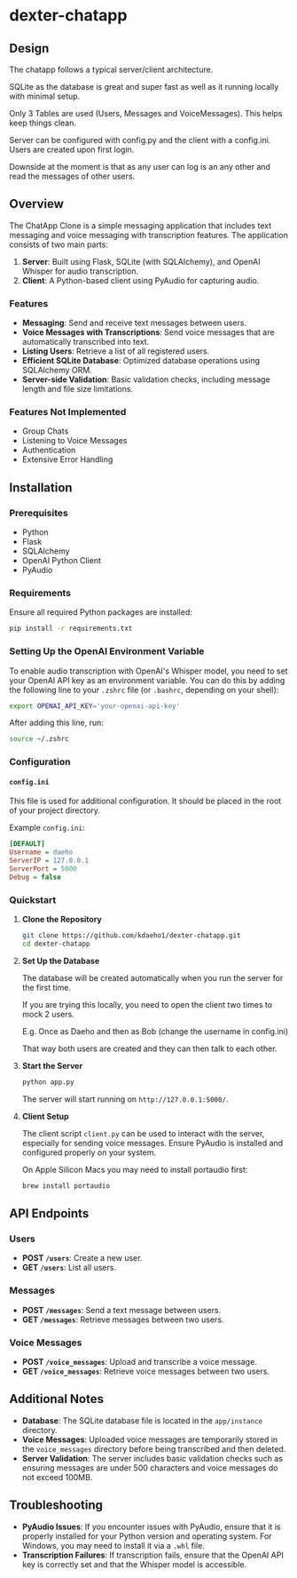# dexter-chatapp

## Design

The chatapp follows a typical server/client architecture. 

SQLite as the database is great and super fast as well as it running locally with minimal setup.

Only 3 Tables are used (Users, Messages and VoiceMessages). This helps keep things clean.

Server can be configured with config.py and the client with a config.ini. Users are created upon first login. 

Downside at the moment is that as any user can log is an any other and read the messages of other users.

## Overview

The ChatApp Clone is a simple messaging application that includes text messaging and voice messaging with transcription features. The application consists of two main parts:

1. **Server**: Built using Flask, SQLite (with SQLAlchemy), and OpenAI Whisper for audio transcription.
2. **Client**: A Python-based client using PyAudio for capturing audio.

### Features

- **Messaging**: Send and receive text messages between users.
- **Voice Messages with Transcriptions**: Send voice messages that are automatically transcribed into text.
- **Listing Users**: Retrieve a list of all registered users.
- **Efficient SQLite Database**: Optimized database operations using SQLAlchemy ORM.
- **Server-side Validation**: Basic validation checks, including message length and file size limitations.

### Features Not Implemented

- Group Chats
- Listening to Voice Messages
- Authentication
- Extensive Error Handling

## Installation

### Prerequisites

- Python
- Flask
- SQLAlchemy
- OpenAI Python Client
- PyAudio

### Requirements

Ensure all required Python packages are installed:

```bash
pip install -r requirements.txt
```

### Setting Up the OpenAI Environment Variable

To enable audio transcription with OpenAI's Whisper model, you need to set your OpenAI API key as an environment variable. You can do this by adding the following line to your `.zshrc` file (or `.bashrc`, depending on your shell):

```bash
export OPENAI_API_KEY='your-openai-api-key'
```

After adding this line, run:

```bash
source ~/.zshrc
```

### Configuration

#### `config.ini`

This file is used for additional configuration. It should be placed in the root of your project directory.

Example `config.ini`:

```ini
[DEFAULT]
Username = daeho
ServerIP = 127.0.0.1
ServerPort = 5000
Debug = false
```

### Quickstart

1. **Clone the Repository**

   ```bash
   git clone https://github.com/kdaeho1/dexter-chatapp.git
   cd dexter-chatapp
   ```

2. **Set Up the Database**

   The database will be created automatically when you run the server for the first time.

   If you are trying this locally, you need to open the client two times to mock 2 users.
   
   E.g. Once as Daeho and then as Bob (change the username in config.ini)

   That way both users are created and they can then talk to each other.

3. **Start the Server**

   ```bash
   python app.py
   ```

   The server will start running on `http://127.0.0.1:5000/`.

4. **Client Setup**

   The client script `client.py` can be used to interact with the server, especially for sending voice messages. Ensure PyAudio is installed and configured properly on your system.

   On Apple Silicon Macs you may need to install portaudio first:
   ```bash
   brew install portaudio
   ```

## API Endpoints

### Users

- **POST `/users`**: Create a new user.
- **GET `/users`**: List all users.

### Messages

- **POST `/messages`**: Send a text message between users.
- **GET `/messages`**: Retrieve messages between two users.

### Voice Messages

- **POST `/voice_messages`**: Upload and transcribe a voice message.
- **GET `/voice_messages`**: Retrieve voice messages between two users.

## Additional Notes

- **Database**: The SQLite database file is located in the `app/instance` directory.
- **Voice Messages**: Uploaded voice messages are temporarily stored in the `voice_messages` directory before being transcribed and then deleted.
- **Server Validation**: The server includes basic validation checks such as ensuring messages are under 500 characters and voice messages do not exceed 100MB.

## Troubleshooting

- **PyAudio Issues**: If you encounter issues with PyAudio, ensure that it is properly installed for your Python version and operating system. For Windows, you may need to install it via a `.whl` file.
- **Transcription Failures**: If transcription fails, ensure that the OpenAI API key is correctly set and that the Whisper model is accessible.
